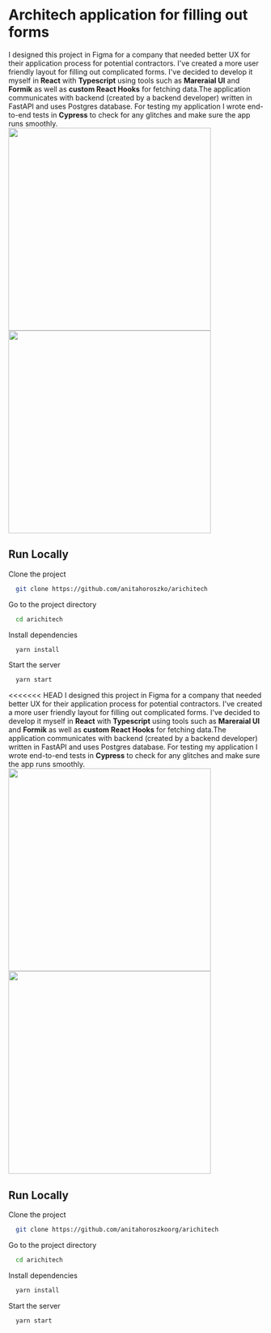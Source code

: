 # Architech application for filling out forms

I designed this project in Figma for a company that needed better UX for their application process for potential contractors. I've created a more user friendly layout for filling out complicated forms. I've decided to develop it myself in **React** with **Typescript** using tools such as **Mareraial UI** and **Formik** as well as **custom React Hooks** for fetching data.The application communicates with backend (created by a backend developer) written in FastAPI and uses Postgres database. For testing my application I wrote end-to-end tests in **Cypress** to check for any glitches and make sure the app runs smoothly.</br><img width = "400" src="https://user-images.githubusercontent.com/95635795/193845856-bec46da0-3ba3-4ec3-b5ce-c3f00d54b439.png"> <img width = "400" src="https://user-images.githubusercontent.com/95635795/193865473-bd3074fd-9571-4d73-bb0c-074670bfa687.png">

## Run Locally

Clone the project

```bash
  git clone https://github.com/anitahoroszko/arichitech
```

Go to the project directory

```bash
  cd arichitech
```

Install dependencies

```bash
  yarn install
```

Start the server

```bash
  yarn start
```

<<<<<<< HEAD
I designed this project in Figma for a company that needed better UX for their application process for potential contractors. I've created a more user friendly layout for filling out complicated forms. I've decided to develop it myself in **React** with **Typescript** using tools such as **Mareraial UI** and **Formik** as well as **custom React Hooks** for fetching data.The application communicates with backend (created by a backend developer) written in FastAPI and uses Postgres database. For testing my application I wrote end-to-end tests in **Cypress** to check for any glitches and make sure the app runs smoothly.</br><img width = "400" src="https://user-images.githubusercontent.com/95635795/193845856-bec46da0-3ba3-4ec3-b5ce-c3f00d54b439.png"> <img width = "400" src="https://user-images.githubusercontent.com/95635795/193865473-bd3074fd-9571-4d73-bb0c-074670bfa687.png">

## Run Locally

Clone the project

```bash
  git clone https://github.com/anitahoroszkoorg/arichitech
```

Go to the project directory

```bash
  cd arichitech
```

Install dependencies

```bash
  yarn install
```

Start the server

```bash
  yarn start
```
